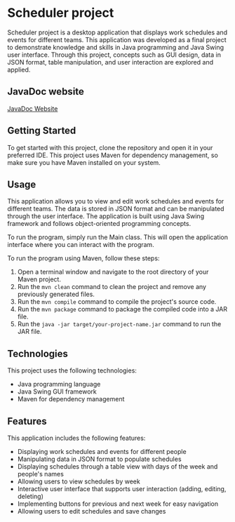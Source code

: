# Scheduler project

Scheduler project is a desktop application that displays work schedules and events for different teams. This application was developed as a final project to demonstrate knowledge and skills in Java programming and Java Swing user interface. Through this project, concepts such as GUI design, data in JSON format, table manipulation, and user interaction are explored and applied.

## JavaDoc website
[JavaDoc Website](https://mathyan.github.io/)

## Getting Started

To get started with this project, clone the repository and open it in your preferred IDE. This project uses Maven for dependency management, so make sure you have Maven installed on your system.

## Usage

This application allows you to view and edit work schedules and events for different teams. The data is stored in JSON format and can be manipulated through the user interface. The application is built using Java Swing framework and follows object-oriented programming concepts.

To run the program, simply run the Main class. This will open the application interface where you can interact with the program.

To run the program using Maven, follow these steps:

1. Open a terminal window and navigate to the root directory of your Maven project.
2. Run the `mvn clean` command to clean the project and remove any previously generated files.
3. Run the `mvn compile` command to compile the project's source code.
4. Run the `mvn package` command to package the compiled code into a JAR file.
5. Run the `java -jar target/your-project-name.jar` command to run the JAR file.

## Technologies

This project uses the following technologies:

* Java programming language
* Java Swing GUI framework
* Maven for dependency management

## Features

This application includes the following features:

* Displaying work schedules and events for different people
* Manipulating data in JSON format to populate schedules
* Displaying schedules through a table view with days of the week and people's names
* Allowing users to view schedules by week
* Interactive user interface that supports user interaction (adding, editing, deleting)
* Implementing buttons for previous and next week for easy navigation
* Allowing users to edit schedules and save changes

